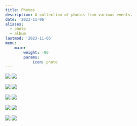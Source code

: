 ```yaml
---
title: Photos
description: A collection of photos from various events.
date: '2023-11-06'
aliases:
  - photo
  - album
lastmod: '2023-11-06'
menu:
    main: 
        weight: -90
        params:
            icon: photo
---
```


![](antietem1.jpg)
![](antietem2.jpg)

![](antietem3.jpg)
![](antietem4.jpg)

![](antietem5.jpg)
![](antietem6.jpg)

![](antietem7.jpg)
![](antietem8.jpg)

![](antietem9.jpg)
![](antietem10.jpg)
